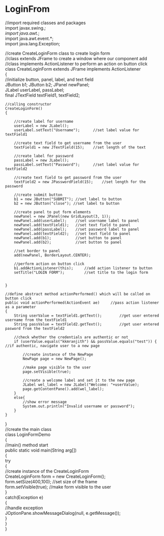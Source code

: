 # LoginFrom
//import required classes and packages  
import javax.swing.*;  
import java.awt.*;  
import java.awt.event.*;  
import java.lang.Exception;  
  
//create CreateLoginForm class to create login form  
//class extends JFrame to create a window where our component add  
//class implements ActionListener to perform an action on button click  
class CreateLoginForm extends JFrame implements ActionListener  
{  
    //initialize button, panel, label, and text field  
    JButton b1; 
    JButton b2; 
    JPanel newPanel;  
    JLabel userLabel, passLabel;  
    final JTextField  textField1, textField2;  
      
    //calling constructor  
    CreateLoginForm()  
    {     
          
        //create label for username   
        userLabel = new JLabel();  
        userLabel.setText("Username");      //set label value for textField1  
          
        //create text field to get username from the user  
        textField1 = new JTextField(15);    //set length of the text  
  
        //create label for password  
        passLabel = new JLabel();  
        passLabel.setText("Password");      //set label value for textField2  
          
        //create text field to get password from the user  
        textField2 = new JPasswordField(15);    //set length for the password  
          
        //create submit button  
        b1 = new JButton("SUBMIT"); //set label to button  
        b2 = new JButton("close"); //set label to button
          
        //create panel to put form elements  
        newPanel = new JPanel(new GridLayout(3, 1));  
        newPanel.add(userLabel);    //set username label to panel  
        newPanel.add(textField1);   //set text field to panel  
        newPanel.add(passLabel);    //set password label to panel  
        newPanel.add(textField2);   //set text field to panel  
        newPanel.add(b1);           //set button to panel 
        newPanel.add(b2);           //set button to panel 
          
        //set border to panel   
        add(newPanel, BorderLayout.CENTER);  
          
        //perform action on button click   
        b1.addActionListener(this);     //add action listener to button  
        setTitle("LOGIN FORM");         //set title to the login form  
           
        
    }  
      
    //define abstract method actionPerformed() which will be called on button click   
    public void actionPerformed(ActionEvent ae)     //pass action listener as a parameter  
    {  
        String userValue = textField1.getText();        //get user entered username from the textField1  
        String passValue = textField2.getText();        //get user entered pasword from the textField2  
          
        //check whether the credentials are authentic or not  
        if (userValue.equals("kkmranjith") && passValue.equals("test")) {  //if authentic, navigate user to a new page  
              
            //create instance of the NewPage  
            NewPage page = new NewPage();  
              
            //make page visible to the user  
            page.setVisible(true);  
              
            //create a welcome label and set it to the new page  
            JLabel wel_label = new JLabel("Welcome: "+userValue);  
            page.getContentPane().add(wel_label);  
        }  
        else{  
            //show error message  
            System.out.println("Invalid username or password");  
        }  
    }  
}  
//create the main class  
class LoginFormDemo  
{  
    //main() method start  
    public static void main(String arg[])  
    {  
        try  
        {  
            //create instance of the CreateLoginForm  
            CreateLoginForm form = new CreateLoginForm();  
            form.setSize(400,100);  //set size of the frame  
            form.setVisible(true);  //make form visible to the user  
        }  
        catch(Exception e)  
        {     
            //handle exception   
            JOptionPane.showMessageDialog(null, e.getMessage());  
        }  
    }  
} 

